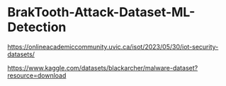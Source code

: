 # BrakTooth-Attack-Dataset-ML-Detection

https://onlineacademiccommunity.uvic.ca/isot/2023/05/30/iot-security-datasets/

https://www.kaggle.com/datasets/blackarcher/malware-dataset?resource=download
